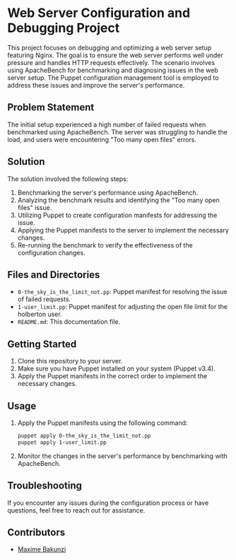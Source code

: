# Web Server Configuration and Debugging Project

This project focuses on debugging and optimizing a web server setup featuring Nginx. The goal is to ensure the web server performs well under pressure and handles HTTP requests effectively. The scenario involves using ApacheBench for benchmarking and diagnosing issues in the web server setup. The Puppet configuration management tool is employed to address these issues and improve the server's performance.

## Problem Statement

The initial setup experienced a high number of failed requests when benchmarked using ApacheBench. The server was struggling to handle the load, and users were encountering "Too many open files" errors.

## Solution

The solution involved the following steps:

1. Benchmarking the server's performance using ApacheBench.
2. Analyzing the benchmark results and identifying the "Too many open files" issue.
3. Utilizing Puppet to create configuration manifests for addressing the issue.
4. Applying the Puppet manifests to the server to implement the necessary changes.
5. Re-running the benchmark to verify the effectiveness of the configuration changes.

## Files and Directories

- `0-the_sky_is_the_limit_not.pp`: Puppet manifest for resolving the issue of failed requests.
- `1-user_limit.pp`: Puppet manifest for adjusting the open file limit for the holberton user.
- `README.md`: This documentation file.

## Getting Started

1. Clone this repository to your server.
2. Make sure you have Puppet installed on your system (Puppet v3.4).
3. Apply the Puppet manifests in the correct order to implement the necessary changes.

## Usage

1. Apply the Puppet manifests using the following command:
   
   ```bash
   puppet apply 0-the_sky_is_the_limit_not.pp
   puppet apply 1-user_limit.pp
   ```

2. Monitor the changes in the server's performance by benchmarking with ApacheBench.

## Troubleshooting

If you encounter any issues during the configuration process or have questions, feel free to reach out for assistance.

## Contributors

- [Maxime Bakunzi](https://github.com/Maxime-Bakunzi)
